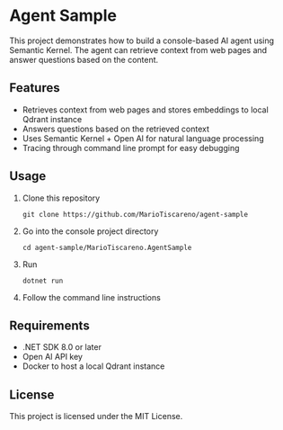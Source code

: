 # Agent Sample

This project demonstrates how to build a console-based AI agent using Semantic Kernel. The agent can retrieve context from web pages and answer questions based on the content.

## Features

- Retrieves context from web pages and stores embeddings to local Qdrant instance
- Answers questions based on the retrieved context
- Uses Semantic Kernel + Open AI for natural language processing
- Tracing through command line prompt for easy debugging

## Usage

1. Clone this repository

   ```
   git clone https://github.com/MarioTiscareno/agent-sample
   ```

2. Go into the console project directory

   ```
   cd agent-sample/MarioTiscareno.AgentSample
   ```

3. Run

   ```
   dotnet run
   ```

4. Follow the command line instructions

## Requirements

- .NET SDK 8.0 or later
- Open AI API key
- Docker to host a local Qdrant instance

## License

This project is licensed under the MIT License.
